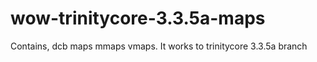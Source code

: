 # wow-trinitycore-3.3.5a-maps

Contains, dcb maps mmaps vmaps. It works to trinitycore 3.3.5a branch
